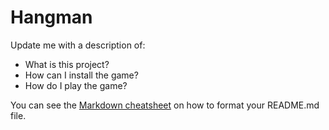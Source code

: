 # Hangman

Update me with a description of:

- What is this project?
- How can I install the game?
- How do I play the game?

You can see the [Markdown cheatsheet](https://github.com/adam-p/markdown-here/wiki/Markdown-Cheatsheet) on how to format your README.md file.

